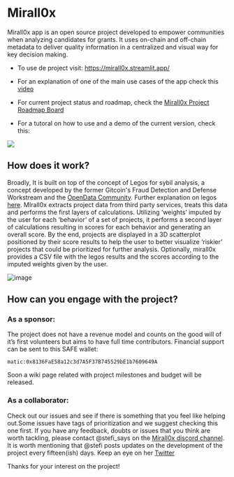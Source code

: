 # Mirall0x

Mirall0x app is an open source project developed to empower communities when analyzing candidates for grants. It uses  on-chain and off-chain metadata to deliver quality information in a centralized and visual way for key decision making.  

- To use de project visit: https://mirall0x.streamlit.app/

- For an explanation of one of the main use cases of the app check this [video](https://www.loom.com/share/de5f3595d12e494492d06e82ddf18694?sid=79c87ed2-53ca-4997-96d9-8e10bf439eef)
  
- For current project status and roadmap, check the [Mirall0x Project Roadmap Board](https://miro.com/app/board/uXjVM102fu8=/?share_link_id=463572857130)  

- For a tutoral on how to use and a demo of the current version, check this: 

[<img src="https://cdn.loom.com/sessions/thumbnails/1d4af7c2cdb64cc7bae0de4f8ae494dc-with-play.gif">](https://www.loom.com/share/1d4af7c2cdb64cc7bae0de4f8ae494dc?sid=f975e770-13f3-4eda-b6a0-51a7aa28ee40)

  


## How does it work?  
  

Broadly, It is built on top of the concept of Legos for sybil analysis, a concept developed by the former Gitcoin's Fraud Detection and Defense Workstream and the [OpenData Community](https://opendatacommunity.org/). Further explanation on legos [here](https://opendatacommunity.org/docs/legos). 
MIrall0x extracts project  data from third party services, treats this data and performs the first layers of calculations. Utilizing ‘weights’ imputed by the user for each ‘behavior’ of a set of  projects, it performs a second layer of calculations resulting in scores for each behavior  and generating an overall score. By the end, projects are displayed in a 3D scatterplot positioned by their score results  to help the user to better visualize ‘riskier’ projects that could be prioritized for further analysis. Optionally, mirall0x provides a CSV file with the legos results and the scores according to  the imputed weights given by the user. 

 ![image](https://github.com/OpenDataforWeb3/Mirall0x/assets/25551810/0aba14f2-7479-4fd5-8b21-a33f7288ce11)

## How can you engage with the project?   

### As a sponsor:  
The project does not have a revenue model and counts on the good will of it’s first volunteers but aims  to have full time contributors. 
Financial support can be sent to this SAFE wallet:   
  
`matic:0x8136FaE58a12c3d7A5F37B745529bE1b7609649A`  
  
Soon a wiki page related with project milestones and budget  will be released. 

### As a collaborator:  
Check out our issues and see if there is something that you feel like helping out.Some issues have tags of prioritization and we suggest checking this one first. If you have any feedback, doubts or  issues that you think are worth tackling, please contact @stefi_says on the  [Mirall0x discord channel](https://discord.gg/Ujy25x8e).   
It is  worth mentioning that @stefi posts updates on the development of the project every fifteen(ish) days. Keep an eye on her [Twitter](https://twitter.com/stefi_says) 

Thanks for your interest on the project! 



